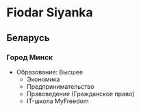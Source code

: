 # Fiodar Siyanka

## Беларусь

### Город Минск

- Образование: Высшее
  - Экономика
  - Предпринимательство
  - Правоведение (Гражданское право)
  - IT-школа MyFreedom
